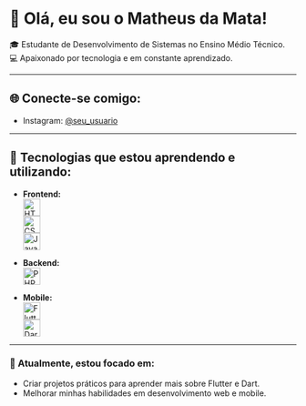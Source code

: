 # 👋 Olá, eu sou o Matheus da Mata!

🎓 Estudante de Desenvolvimento de Sistemas no Ensino Médio Técnico.  
💻 Apaixonado por tecnologia e em constante aprendizado.  

---

## 🌐 Conecte-se comigo:
- Instagram: [@seu_usuario](https://instagram.com/@matheusdamata__)  

---

## 🚀 Tecnologias que estou aprendendo e utilizando:
- **Frontend:**  
  <img src="https://cdn.jsdelivr.net/gh/devicons/devicon/icons/html5/html5-original.svg" width="30" alt="HTML5">  
  <img src="https://cdn.jsdelivr.net/gh/devicons/devicon/icons/css3/css3-original.svg" width="30" alt="CSS3">  
  <img src="https://cdn.jsdelivr.net/gh/devicons/devicon/icons/javascript/javascript-original.svg" width="30" alt="JavaScript">  

- **Backend:**  
  <img src="https://cdn.jsdelivr.net/gh/devicons/devicon/icons/php/php-original.svg" width="30" alt="PHP">  

- **Mobile:**  
  <img src="https://cdn.jsdelivr.net/gh/devicons/devicon/icons/flutter/flutter-original.svg" width="30" alt="Flutter">  
  <img src="https://cdn.jsdelivr.net/gh/devicons/devicon/icons/dart/dart-original.svg" width="30" alt="Dart">  

---

### 🌱 Atualmente, estou focado em:
- Criar projetos práticos para aprender mais sobre Flutter e Dart.  
- Melhorar minhas habilidades em desenvolvimento web e mobile.  
